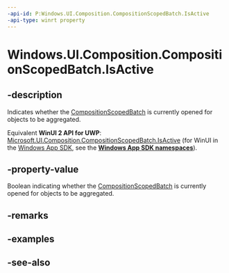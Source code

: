 ```yaml
---
-api-id: P:Windows.UI.Composition.CompositionScopedBatch.IsActive
-api-type: winrt property
---
```


<!-- Property syntax
public bool IsActive { get; }
-->

# Windows.UI.Composition.CompositionScopedBatch.IsActive

## -description
Indicates whether the [CompositionScopedBatch](compositionscopedbatch.md) is currently opened for objects to be aggregated.

Equivalent **WinUI 2 API for UWP**: [Microsoft.UI.Composition.CompositionScopedBatch.IsActive](/windows/winui/api/microsoft.ui.composition.compositionscopedbatch.isactive) (for WinUI in the [Windows App SDK](/windows/apps/windows-app-sdk/), see the **[Windows App SDK namespaces](/windows/windows-app-sdk/api/winrt/)**).

## -property-value
Boolean indicating whether the [CompositionScopedBatch](compositionscopedbatch.md) is currently opened for objects to be aggregated.

## -remarks

## -examples

## -see-also
